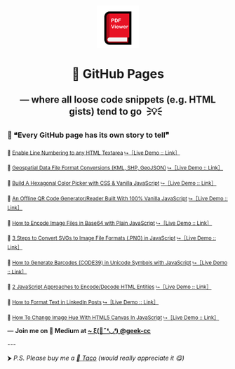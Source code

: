 <div align="center">
  <img src="https://github.com/incubated-geek-cc/OfflinePDFViewer/raw/main/img/logo.png" width="96" alt="logo">

  # 📄 GitHub Pages

  ## — where all loose code snippets (e.g. HTML gists) tend to go🗦💡🗧

<div align="left">

  ### 💬 ❝Every GitHub page has its own story to tell❞

</div>
</div>

<p><sub>📑 <a href='https://medium.com/weekly-webtips/enable-line-numbering-to-any-html-textarea-35e15ea320e2' target='_blank'>Enable Line Numbering to any HTML Textarea</a>&nbsp;<a href="https://incubated-geek-cc.github.io/code-editors/" target="_blank">⮡［Live Demo :: Link］</a></sub></p>
	
<p><sub>📑 <a href='https://towardsdatascience.com/geospatial-file-format-conversions-kml-shp-geojson-25261beb2153' target='_blank'>Geospatial Data File Format Conversions (KML, SHP, GeoJSON)</a>&nbsp;<a href="https://incubated-geek-cc.github.io/geospatial-data-convertors/" target="_blank">⮡［Live Demo :: Link］</a></sub></p>

<p><sub>📑 <a href='https://medium.com/weekly-webtips/build-a-hexagonal-color-picker-with-css-vanilla-javascript-36e62d10527' target='_blank'>Build A Hexagonal Color Picker with CSS & Vanilla JavaScript</a>&nbsp;<a href="https://incubated-geek-cc.github.io/hexagonal-picker/" target="_blank">⮡［Live Demo :: Link］</a></sub></p>

<p><sub>📑 <a href='https://javascript.plainenglish.io/an-offline-qr-code-generator-reader-built-in-100-vanilla-javascript-b7e8aec812e8' target='_blank'>An Offline QR Code Generator/Reader Built With 100% Vanilla JavaScript</a>&nbsp;<a href="https://incubated-geek-cc.github.io/qr-utility/" target="_blank">⮡［Live Demo :: Link］</a></sub></p>

<p><sub>📑 <a href='https://javascript.plainenglish.io/how-to-encode-image-files-in-base64-with-plain-javascript-4927fa08e063' target='_blank'>How to Encode Image Files in Base64 with Plain JavaScript</a>&nbsp;<a href="https://incubated-geek-cc.github.io/encode-base64/" target="_blank">⮡［Live Demo :: Link］</a></sub></p>

<p><sub>📑 <a href='https://javascript.plainenglish.io/3-steps-to-convert-svgs-to-image-file-formats-png-in-javascript-5394bf837185' target='_blank'>3 Steps to Convert SVGs to Image File Formats (.PNG) in JavaScript</a>&nbsp;<a href="https://incubated-geek-cc.github.io/svg2png/" target="_blank">⮡［Live Demo :: Link］</a></sub></p>

<p><sub>📑 <a href='https://medium.com/weekly-webtips/how-to-generate-barcodes-code39-in-unicode-symbols-with-javascript-3d53559b877c' target='_blank'>How to Generate Barcodes (CODE39) in Unicode Symbols with JavaScript</a>&nbsp;<a href="https://incubated-geek-cc.github.io/barcode-39/" target="_blank">⮡［Live Demo :: Link］</a></sub></p>

<p><sub>📑 <a href='https://javascript.plainenglish.io/here-are-2-javascript-approaches-to-encode-decode-html-entities-52989bb12031' target='_blank'>2 JavaScript Approaches to Encode/Decode HTML Entities</a>&nbsp;<a href="https://incubated-geek-cc.github.io/html-encode-decode/" target="_blank">⮡［Live Demo :: Link］</a></sub></p>

<p><sub>📑 <a href='https://medium.com/geekculture/how-to-format-text-in-linkedin-posts-808e322f9e59' target='_blank'>How to Format Text in LinkedIn Posts</a>&nbsp;<a href="https://incubated-geek-cc.github.io/text-formatters/" target="_blank">⮡［Live Demo :: Link］</a></sub></p>

<p><sub>📑 <a href='https://javascript.plainenglish.io/how-to-change-image-hue-with-html5-canvas-in-javascript-514f0e8226a0' target='_blank'>How To Change Image Hue With HTML5 Canvas In JavaScript</a>&nbsp;<a href="https://incubated-geek-cc.github.io/image-rgb-change/" target="_blank">⮡［Live Demo :: Link］</a></sub></p>

<p>— <b>Join me on 📝 <b>Medium</b> at <a href='https://medium.com/@geek-cc' target='_blank'>~ ξ(🎀˶❛◡❛) @geek-cc</a></b></p>
---

⮞ <i>P.S. Please buy me a <a href='https://www.buymeacoffee.com/geekcc' target='_blank'>🌮 Taco</a> (would really appreciate it 😋)</i>